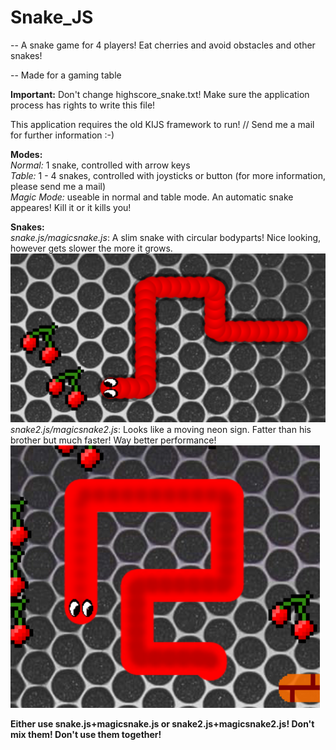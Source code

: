 # Snake_JS

-- A snake game for 4 players! Eat cherries and avoid obstacles and other snakes!

-- Made for a gaming table

 __Important:__ Don't change highscore_snake.txt! Make sure the application process has rights to write this file!

This application requires the old KIJS framework to run! // Send me a mail for further information :-)


__Modes:__<br />
_Normal:_ 1 snake, controlled with arrow keys<br />
_Table:_ 1 - 4 snakes, controlled with joysticks or button (for more information, please send me a mail)<br />
_Magic Mode:_ useable in normal and table mode. An automatic snake appeares! Kill it or it kills you!

__Snakes:__<br />
_snake.js/magicsnake.js_: A slim snake with circular bodyparts! Nice looking, however gets slower the more it grows.<br />
![Snake](snake1.PNG)<br />
_snake2.js/magicsnake2.js_: Looks like a moving neon sign. Fatter than his brother but much faster! Way better performance!<br />
![Snake 2](snake2.PNG)

__Either use snake.js+magicsnake.js or snake2.js+magicsnake2.js! Don't mix them! Don't use them together!__
